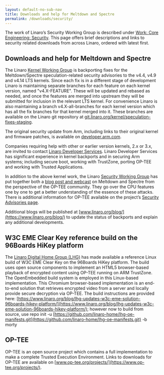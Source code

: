 ```yaml
---
layout: default-no-sub-nav
title: Downloads and help for Meltdown and Spectre
permalink: /downloads/security/
---
```

The work of Linaro’s Security Working Group is described under [Work: Core Engineering: Security](https://www.linaro.org/core/security/). This page offers brief descriptions and links to security related downloads from across Linaro, ordered with latest first.

## Downloads and help for Meltdown and Spectre

The Linaro [Kernel Working Group](https://www.linaro.org/core/kernel/) is backporting fixes for the Meltdown/Spectre speculation-related security advisories to the v4.4, v4.9 and v4.14 LTS kernels. Since each fix is in a different stage of development Linaro is maintaining separate branches for each feature on each kernel version, named "v4.X-FEATURE". These will be updated and rebased as needed, and once the features are merged into upstream they will be submitted for inclusion in the relevant LTS kernel. For convenience Linaro is also maintaining a branch v4.X-all-branches for each kernel version which has all the fix branches for that kernel merged into it. These branches are available on the Linaro git repository at [git.linaro.org/kernel/speculation-fixes-staging](https://git.linaro.org/kernel/speculation-fixes-staging).  

The original security update from Arm, including links to their original kernel and firmware patches, is available on [developer.arm.com](https://developer.arm.com/support/security-update).

Companies requiring help with other or earlier version kernels, 2.x or 3.x, are invited to contact [Linaro Developer Services](https://www.linaro.org/services/#developer-services-contact-us). Linaro Developer Services has significant experience in kernel backports and in securing Arm systems; including secure boot, working with TrustZone, porting OP-TEE and working with Trusted Applications.

In addition to the above kernel work, the Linaro [Security Working Group](https://www.linaro.org/core/security/) has put together both a [blog post and webcast](https://www.linaro.org/blog/meltdown-spectre/) on Meltdown and Spectre from the perspective of the OP-TEE community. They go over the CPU features one by one to get a better understanding of the essence of these attacks. There is additional information for OP-TEE available on the project’s [Security Advisories page](https://www.op-tee.org/security-advisories/).

Additional blogs will be published at [www.linaro.org/blog/](https://www.linaro.org/blog/) to update the status of backports and explain any additional developments.

## W3C EME Clear Key reference build on the 96Boards HiKey platform

The [Linaro Digital Home Group (LHG)](https://www.linaro.org/groups/lhg/) has made available a reference Linux build of W3C EME Clear Key on the 96Boards HiKey platform. The build uses open source components to implement an HTML5 browser-based playback of encrypted content using OP-TEE running on ARM TrustZone. The OpenEmbedded build system is employed in this Linux-based implementation. This Chromium browser-based implementation is an end-to-end solution that retrieves encrypted video from a server and locally provide secure decryption via OP-TEE. The build instructions are provided here:  [https://www.linaro.org/blog/lhg-updates-w3c-eme-solution-96boards-hikey-platform/](https://www.linaro.org/blog/lhg-updates-w3c-eme-solution-96boards-hikey-platform/); however now to build from source, use repo init -u [https://github.com/linaro-home/lhg-oe-manifests.git](https://github.com/linaro-home/lhg-oe-manifests.git) -b morty

## OP-TEE

OP-TEE is an open source project which contains a full implementation to make a complete Trusted Execution Environment. Links to downloads for OP-TEE are available on [www.op-tee.org/projects/](https://www.op-tee.org/projects/). 
